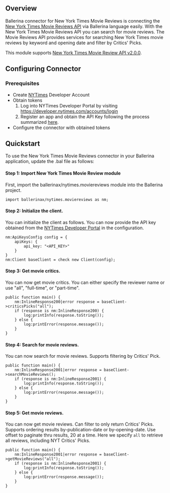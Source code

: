 ## Overview
Ballerina connector for New York Times Movie Reviews is connecting the [New York Times Movie Reviews API](https://developer.nytimes.com/docs/movie-reviews-api/1/overview) via Ballerina language easily. With the New York Times Movie Reviews API you can search for movie reviews. The Movie Reviews API provides services for searching New York Times movie reviews by keyword and opening date and filter by Critics' Picks.

This module supports [New York Times Movie Review API v2.0.0](https://developer.nytimes.com/docs/movie-reviews-api/1/overview).

## Configuring Connector

### Prerequisites

* Create [NYTimes](https://developer.nytimes.com/accounts/login) Developer Account
* Obtain tokens
    1. Log into NYTimes Developer Portal by visiting https://developer.nytimes.com/accounts/login
    2. Register an app and obtain the API Key following the process summarized [here](https://developer.nytimes.com/get-started).
* Configure the connector with obtained tokens
 
## Quickstart

To use the New York Times Movie Reviews connector in your Ballerina application, update the .bal file as follows:

#### Step 1: Import New York Times Movie Review module
First, import the ballerinax/nytimes.moviereviews module into the Ballerina project.
```ballerina
import ballerinax/nytimes.moviereviews as nm;
```
#### Step 2: Initialize the client.
You can initialize the client as follows. You can now provide the API key obtained from the [NYTimes Developer Portal](https://developer.nytimes.com/accounts/login) in the configuration.
```ballerina
nm:ApiKeysConfig config = {
    apiKeys: {
        api_key: "<API_KEY>"
    }
}
nm:Client baseClient = check new Client(config);
```
#### Step 3: Get movie critics.
You can now get movie critics. You can either specify the reviewer name or use "all", "full-time", or "part-time".

```ballerina
public function main() {
    nm:InlineResponse200|error response = baseClient->criticsPicks("all");
    if (response is nm:InlineResponse200) {
        log:printInfo(response.toString());
    } else {
        log:printError(response.message());
    }
}
``` 
#### Step 4: Search for movie reviews.
You can now search for movie reviews. Supports filtering by Critics' Pick.

```ballerina
public function main() {
    nm:InlineResponse2001|error response = baseClient->searchMovieReviews();
    if (response is nm:InlineResponse2001) {
        log:printInfo(response.toString());
    } else {
        log:printError(response.message());
    }
}
``` 
#### Step 5: Get movie reviews.
You can now get movie reviews. Can filter to only return Critics' Picks. Supports ordering results by-publication-date or by-opening-date. Use offset to paginate thru results, 20 at a time. Here we specify `all` to retrieve all reviews, including NYT Critics' Picks.

```ballerina
public function main() {
    nm:InlineResponse2001|error response = baseClient->getMovieReviews("all");
    if (response is nm:InlineResponse2001) {
        log:printInfo(response.toString());
    } else {
        log:printError(response.message());
    }
}
``` 
